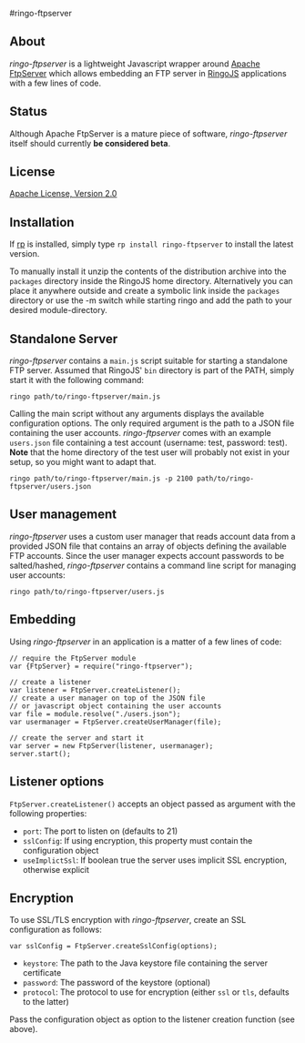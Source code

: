 #ringo-ftpserver

## About

*ringo-ftpserver* is a lightweight Javascript wrapper around [Apache FtpServer](http://mina.apache.org/ftpserver-project/) which allows embedding an FTP server in [RingoJS](http://ringojs.org/) applications with a few lines of code.

## Status

Although Apache FtpServer is a mature piece of software, *ringo-ftpserver* itself should currently **be considered beta**.

## License

[Apache License, Version 2.0](http://www.apache.org/licenses/LICENSE-2.0.html)

## Installation

If [rp](https://github.com/grob/rp/) is installed, simply type `rp install ringo-ftpserver` to install the latest version.

To manually install it unzip the contents of the distribution archive into the `packages` directory inside the RingoJS home directory. Alternatively you can place it anywhere outside and create a symbolic link inside the `packages` directory or use the -m switch while starting ringo and add the path to your desired module-directory.

## Standalone Server

*ringo-ftpserver* contains a `main.js` script suitable for starting a standalone FTP server. Assumed that RingoJS' `bin` directory is part of the PATH, simply start it with the following command:

`ringo path/to/ringo-ftpserver/main.js`

Calling the main script without any arguments displays the available configuration options. The only required argument is the path to a JSON file containing the user accounts. *ringo-ftpserver* comes with an example `users.json` file containing a test account (username: test, password: test). **Note** that the home directory of the test user will probably not exist in your setup, so you might want to adapt that.

`ringo path/to/ringo-ftpserver/main.js -p 2100 path/to/ringo-ftpserver/users.json`

## User management

*ringo-ftpserver* uses a custom user manager that reads account data from a provided JSON file that contains an array of objects defining the available FTP accounts. Since the user manager expects account passwords to be salted/hashed, *ringo-ftpserver* contains a command line script for managing user accounts:

`ringo path/to/ringo-ftpserver/users.js`

## Embedding

Using *ringo-ftpserver* in an application is a matter of a few lines of code:

    // require the FtpServer module
    var {FtpServer} = require("ringo-ftpserver");

    // create a listener
    var listener = FtpServer.createListener();
    // create a user manager on top of the JSON file 
    // or javascript object containing the user accounts
    var file = module.resolve("./users.json");
    var usermanager = FtpServer.createUserManager(file);

    // create the server and start it
    var server = new FtpServer(listener, usermanager);
    server.start();

## Listener options

`FtpServer.createListener()` accepts an object passed as argument with the following properties:

* `port`: The port to listen on (defaults to 21)
* `sslConfig`: If using encryption, this property must contain the configuration object
* `useImplictSsl`: If boolean true the server uses implicit SSL encryption, otherwise explicit

## Encryption

To use SSL/TLS encryption with *ringo-ftpserver*, create an SSL configuration as follows:

    var sslConfig = FtpServer.createSslConfig(options);

* `keystore`: The path to the Java keystore file containing the server certificate
* `password`: The password of the keystore (optional)
* `protocol`: The protocol to use for encryption (either `ssl` or `tls`, defaults to the latter)

Pass the configuration object as option to the listener creation function (see above).
